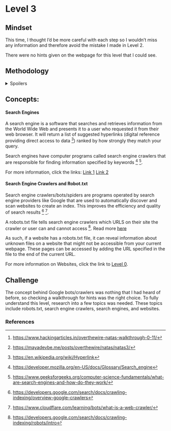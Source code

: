 # Level 3

## Mindset
This time, I thought I’d be more careful with each step so I wouldn’t miss any information and therefore avoid the mistake I made in Level 2.

There were no hints given on the webpage for this level that I could see. 

## Methodology
<details>
<summary>Spoilers</summary>
  
I tried inspecting the web developer tools and found a hint:

<img width="1615" height="268" alt="image" src="https://github.com/user-attachments/assets/50bd21bd-94a4-4deb-aa9e-a6273f87b58e" />

I wasn’t sure what this meant. I knew that this hint was very important to the problem, but it meant nothing to me. I thought about using Burp Suite again, but after my experience in Level 2, I thought it would be unnecessary. 

I tried adding “../files” to the URL like I did in Level 2, but no webpage existed. So, having reached a dead-end, I decided to check a walkthrough [^1] [^2].

The walkthrough revealed an aspect of websites that I was unaware of: the robots.txt file. For a full explanation of this, see the concept section below.

So, I added “/robots.txt” to the URL and saw this:

<img width="340" height="100" alt="image" src="https://github.com/user-attachments/assets/05ac116c-5e8e-4731-a8e3-4b4a3b2b97cd" />

This tells us that there is something at the URL `http://natas3.natas.labs.overthewire.org/s3cr3t/`

At that URL, I found a user.txt file where I found the flag: 

<img width="470" height="56" alt="image" src="https://github.com/user-attachments/assets/ce21c5ff-1515-41c7-b534-597b913cbe5a" />

</details>

## Concepts:
#### Search Engines
A search engine is a software that searches and retrieves information from the World Wide Web and presents it to a user who requested it from their web browser. It will return a list of suggested hyperlinks (digital reference providing direct access to data [^3]) ranked by how strongly they match your query. 

Search engines have computer programs called search engine crawlers that are responsible for finding information specified by keywords [^4] [^5]. 

For more information, click the links:
[Link 1](https://developer.mozilla.org/en-US/docs/Glossary/Search_engine)
[Link 2](https://www.geeksforgeeks.org/computer-science-fundamentals/what-are-search-engines-and-how-do-they-work/)

#### Search Engine Crawlers and Robot.txt
Search engine crawlers/bots/spiders are programs operated by search engine providers like Google that are used to automatically discover and scan websites to create an index. This improves the efficiency and quality of search results [^6] [^7]. 

A robots.txt file tells search engine crawlers which URLS on their site the crawler or user can and cannot access [^8]. Read more 
[here](https://developers.google.com/search/docs/crawling-indexing/robots/intro)

As such, if a website has a robots.txt file, it can reveal information about unknown files on a website that might not be accessible from your current webpage. These pages can be accessed by adding the URL specified in the file to the end of the current URL.

For more information on Websites, click the link to [Level 0](https://github.com/BonoBono747/Comp6841-Project/blob/main/Natas/Level-0.md#webpagewebsites). 

## Challenge 

The concept behind Google bots/crawlers was nothing that I had heard of before, so checking a walkthrough for hints was the right choice. To fully understand this level, research into a few topics was needed. These topics include robots.txt, search engine crawlers, search engines, and websites.   

### References
[^1]: https://www.hackingarticles.in/overthewire-natas-walkthrough-0-11/
[^2]: https://mayadevbe.me/posts/overthewire/natas/natas3/
[^3]: https://en.wikipedia.org/wiki/Hyperlink
[^4]: https://developer.mozilla.org/en-US/docs/Glossary/Search_engine
[^5]: https://www.geeksforgeeks.org/computer-science-fundamentals/what-are-search-engines-and-how-do-they-work/
[^6]: https://developers.google.com/search/docs/crawling-indexing/overview-google-crawlers
[^7]: https://www.cloudflare.com/learning/bots/what-is-a-web-crawler/
[^8]: https://developers.google.com/search/docs/crawling-indexing/robots/intro

